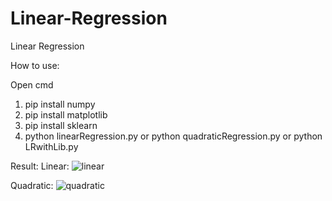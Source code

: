 # Linear-Regression
Linear Regression


How to use:

Open cmd
1. pip install numpy
2. pip install matplotlib
3. pip install sklearn
4. python linearRegression.py
  or python quadraticRegression.py
  or python LRwithLib.py

Result:
Linear: ![linear](https://user-images.githubusercontent.com/79956682/115102862-ea8d8580-9f77-11eb-91b2-8a2f7b5f001b.png)





Quadratic: ![quadratic](https://user-images.githubusercontent.com/79956682/115102829-cb8ef380-9f77-11eb-9c39-9086b1062445.png)



